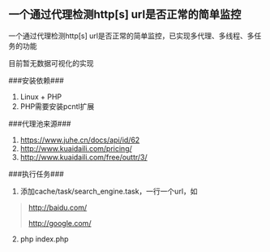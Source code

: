 一个通过代理检测http[s] url是否正常的简单监控
---------------

一个通过代理检测http[s] url是否正常的简单监控，已实现多代理、多线程、多任务的功能

目前暂无数据可视化的实现

###安装依赖###

1. Linux + PHP
2. PHP需要安装pcntl扩展


###代理池来源###

1. https://www.juhe.cn/docs/api/id/62
2. http://www.kuaidaili.com/pricing/
3. http://www.kuaidaili.com/free/outtr/3/

###执行任务###

1. 添加cache/task/search_engine.task，一行一个url，如

>http://baidu.com/
>
>http://google.com/

2. php index.php